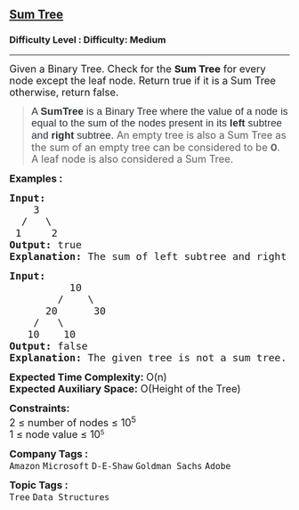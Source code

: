 <h2><a href="https://www.geeksforgeeks.org/problems/sum-tree/1">Sum Tree</a></h2><h3>Difficulty Level : Difficulty: Medium</h3><hr><div class="problems_problem_content__Xm_eO" bis_skin_checked="1"><div class="entry-content" bis_skin_checked="1">
<p><span style="font-size: 18px;">Given a Binary Tree. Check for the <strong>Sum Tree</strong> for every node except the leaf node. Return true if it is a Sum Tree otherwise, return false.</span></p>
<blockquote>
<p><span style="font-size: 18px;"><span style="color: #273239; font-family: Nunito, sans-serif; letter-spacing: 0.162px; background-color: #ffffff;">A <strong>SumTree</strong> is a Binary Tree where the value of a node is equal to the sum of the nodes present in its<strong> left</strong> subtree and <strong>right </strong>subtree. </span></span><span style="font-size: 18px;">An empty tree is also a Sum Tree as the sum of an empty tree can be considered to be <strong>0</strong>. A leaf node is also considered a Sum Tree.</span></p>
</blockquote>
<p><strong><span style="font-size: 18px;">Examples :</span></strong></p>
<pre><span style="font-size: 18px;"><strong>Input:</strong>
    3
  /   \    
 1     2</span>
<span style="font-size: 18px;"><strong>Output:</strong> true</span>
<span style="font-size: 18px;"><strong>Explanation: </strong>The sum of left subtree and right subtree is 1 + 2 = 3, which is the value of the root node. Therefore,the given binary tree is a sum tree.</span>
</pre>
<pre><strong><span style="font-size: 18px;">Input:</span></strong>
<span style="font-size: 18px;">          10
        /    \
      20      30
    /   \ 
   10    10</span>
<span style="font-size: 18px;"><strong>Output: </strong>false</span>
<span style="font-size: 18px;"><strong>Explanation: </strong>The given tree is not a sum tree. For the root node, sum of elements in left subtree is 40 and sum of elements in right subtree is 30. Root element = 10 which is not equal to 30+40.</span></pre>
<p><span style="font-size: 18px;"><strong>Expected Time Complexity: </strong>O(n)<br><strong>Expected Auxiliary Space:</strong> O(Height of the Tree</span><span style="font-size: 18px;">)</span></p>
<p><span style="font-size: 18px;"><strong>Constraints:</strong><br>2 ≤ number of nodes ≤ 10<sup>5<br></sup></span><span style="font-size: 18px;">1 ≤ node value ≤ 10</span><sup>5</sup></p>
</div></div><p><span style=font-size:18px><strong>Company Tags : </strong><br><code>Amazon</code>&nbsp;<code>Microsoft</code>&nbsp;<code>D-E-Shaw</code>&nbsp;<code>Goldman Sachs</code>&nbsp;<code>Adobe</code>&nbsp;<br><p><span style=font-size:18px><strong>Topic Tags : </strong><br><code>Tree</code>&nbsp;<code>Data Structures</code>&nbsp;